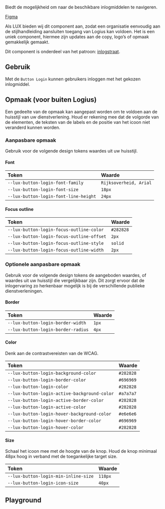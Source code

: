 Biedt de mogelijkheid om naar de beschikbare inlogmiddelen te navigeren.

[Figma](https://www.figma.com/file/515tboh6xpSNziwQu6WyAy/LUX---UI-kit?type=design&node-id=1125-2&mode=design)

Als LUX bieden wij dit component aan, zodat een organisatie eenvoudig aan de stijlhandleiding aansluiten toegang van Logius kan voldoen. Het is een uniek component, hiermee zijn updates aan de copy, logo’s of opmaak gemakkelijk gemaakt.

Dit component is onderdeel van het patroon: [inlogstraat](https://www.logius.nl/domeinen/toegang/stijlhandleiding-aansluiten-toegang).

## Gebruik

Met de `Button Login` kunnen gebruikers inloggen met het gekozen inlogmiddel.

## Opmaak (voor buiten Logius)

Een gedeelte van de opmaak kan aangepast worden om te voldoen aan de huisstijl van uw dienstverlening. Houd er rekening mee dat de volgorde van de elementen, de teksten van de labels en de positie van het icoon niet veranderd kunnen worden.

### Aanpasbare opmaak

Gebruik voor de volgende design tokens waardes uit uw huisstijl.

#### Font

| Token                                 | Waarde                 |
| :------------------------------------ | :--------------------- |
| `--lux-button-login-font-family`      | `Rijksoverheid, Arial` |
| `--lux-button-login-font-size`        | `18px`                 |
| `--lux-button-login-font-line-height` | `24px`                 |

#### Focus outline

| Token                                     | Waarde    |
| :---------------------------------------- | :-------- |
| `--lux-button-login-focus-outline-color`  | `#282828` |
| `--lux-button-login-focus-outline-offset` | `2px`     |
| `--lux-button-login-focus-outline-style`  | `solid`   |
| `--lux-button-login-focus-outline-width`  | `2px`     |

### Optionele aanpasbare opmaak

Gebruik voor de volgende design tokens de aangeboden waardes, of waardes uit uw huisstijl die vergelijkbaar zijn. Dit zorgt ervoor dat de inlogervaring zo herkenbaar mogelijk is bij de verschillende publieke dienstverleningen.

#### Border

| Token                              | Waarde |
| :--------------------------------- | :----- |
| `--lux-button-login-border-width`  | `1px`  |
| `--lux-button-login-border-radius` | `4px`  |

#### Color

Denk aan de contrastvereisten van de WCAG.

| Token                                        | Waarde    |
| :------------------------------------------- | :-------- |
| `--lux-button-login-background-color`        | `#282828` |
| `--lux-button-login-border-color`            | `#696969` |
| `--lux-button-login-color`                   | `#282828` |
| `--lux-button-login-active-background-color` | `#a7a7a7` |
| `--lux-button-login-active-border-color`     | `#282828` |
| `--lux-button-login-active-color`            | `#282828` |
| `--lux-button-login-hover-background-color`  | `#e6e6e6` |
| `--lux-button-login-hover-border-color`      | `#696969` |
| `--lux-button-login-hover-color`             | `#282828` |

#### Size

Schaal het icoon mee met de hoogte van de knop. Houd de knop minimaal 48px hoog in verband met de toegankelijke target size.

| Token                                | Waarde  |
| :----------------------------------- | :------ |
| `--lux-button-login-min-inline-size` | `118px` |
| `--lux-button-login-icon-size`       | `40px`  |

## Playground
